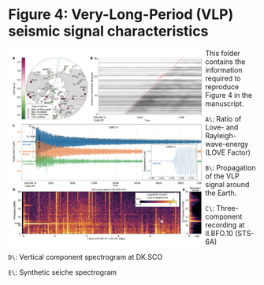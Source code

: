 # Figure 4: Very-Long-Period (VLP) seismic signal characteristics

<img align="left" src="f4.png" width="400px">

This folder contains the information required to reproduce Figure 4 in the manuscript.

`A\`: Ratio of Love- and Rayleigh-wave-energy (LOVE Factor)

`B\`: Propagation of the VLP signal around the Earth.

`C\`: Three-component recording at II.BFO.10 (STS-6A)

`D\`: Vertical component spectrogram at DK.SCO

`E\`: Synthetic seiche spectrogram
